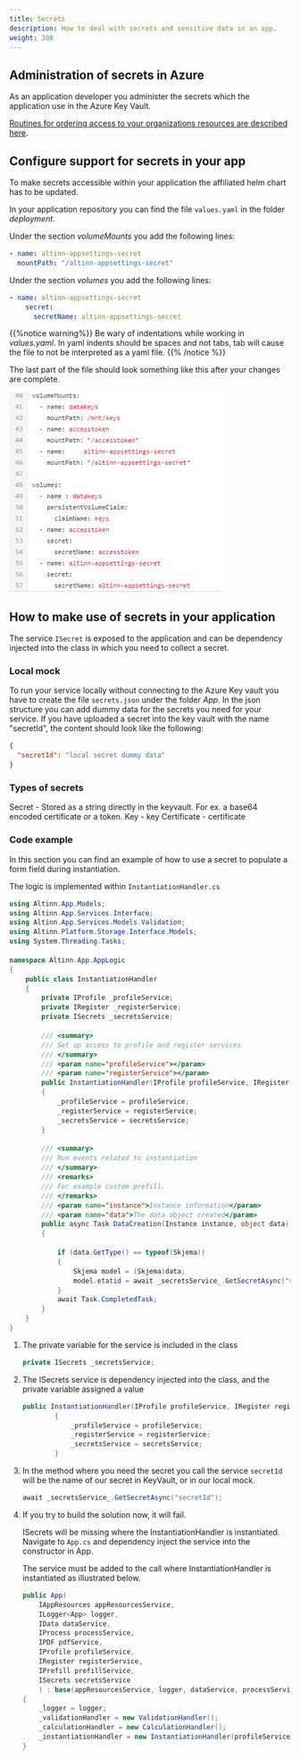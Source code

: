 ```yaml
---
title: Secrets
description: How to deal with secrets and sensitive data in an app.
weight: 300
---
```


## Administration of secrets in Azure

As an application developer you administer the secrets which the application use in the Azure Key Vault.

[Routines for ordering access to your organizations resources are described here](../../../getting-started/access-management/apps/).

## Configure support for secrets in your app

To make secrets accessible within your application the affiliated helm chart has to be updated. 

In your application repository you can find the file `values.yaml` in the folder _deployment_.

Under the section _volumeMounts_ you add the following lines:

```yaml
- name: altinn-appsettings-secret
  mountPath: "/altinn-appsettings-secret"
```

Under the section _volumes_ you add the following lines:

```yaml
- name: altinn-appsettings-secret
    secret:
      secretName: altinn-appsettings-secret
```

{{%notice warning%}}
Be wary of indentations while working in _values.yaml_.
In yaml indents should be spaces and not tabs, tab will cause the file to not be interpreted as a yaml file.
{{% /notice %}}

The last part of the file should look something like this after your changes are complete.

![Step 1](yaml.png)

## How to make use of secrets in your application

The service `ISecret` is exposed to the application and can be dependency injected into the class in which you need to collect a secret.

### Local mock

To run your service locally without connecting to the Azure Key vault you have to 
create the file `secrets.json` under the folder _App_.
In the json structure you can add dummy data for the secrets you need for your service.
If you have uploaded a secret into the key vault with the name "secretId", the content should look like the following:

```json
{
  "secretId": "local secret dummy data"
}
```

### Types of secrets

Secret - Stored as a string directly in the keyvault. For ex. a base64 encoded certificate or a token.
Key - key
Certificate - certificate

### Code example

In this section you can find an example of how to use a secret to populate a form field during instantiation.

The logic is implemented within `InstantiationHandler.cs`

```cs
using Altinn.App.Models;
using Altinn.App.Services.Interface;
using Altinn.App.Services.Models.Validation;
using Altinn.Platform.Storage.Interface.Models;
using System.Threading.Tasks;

namespace Altinn.App.AppLogic
{
    public class InstantiationHandler
    {
        private IProfile _profileService;
        private IRegister _registerService;
        private ISecrets _secretsService;

        /// <summary>
        /// Set up access to profile and register services
        /// </summary>
        /// <param name="profileService"></param>
        /// <param name="registerService"></param>
        public InstantiationHandler(IProfile profileService, IRegister registerService, ISecrets secretsService)
        {
            _profileService = profileService;
            _registerService = registerService;
            _secretsService = secretsService;
        }

        /// <summary>
        /// Run events related to instantiation
        /// </summary>
        /// <remarks>
        /// For example custom prefill.
        /// </remarks>
        /// <param name="instance">Instance information</param>
        /// <param name="data">The data object created</param>
        public async Task DataCreation(Instance instance, object data)
        {

            if (data.GetType() == typeof(Skjema))
            {
                Skjema model = (Skjema)data;
                model.etatid = await _secretsService_.GetSecretAsync("secretId");
            }
            await Task.CompletedTask;
        }
    }
}
```

1. The private variable for the service is included in the class

    ```cs
    private ISecrets _secretsService;
    ```

2. The ISecrets service is dependency injected into the class, and the private variable assigned a value

    ```cs
    public InstantiationHandler(IProfile profileService, IRegister registerService, ISecrets secretsService)
            {
                _profileService = profileService;
                _registerService = registerService;
                _secretsService = secretsService;
            }

    ```

3. In the method where you need the secret you call the service
    `secretId` will be the name of our secret in KeyVault, or in our local mock. 

    ```cs
    await _secretsService_.GetSecretAsync("secretId");
    ```

4. If you try to build the solution now, it will fail. 

    ISecrets will be missing where the InstantiationHandler is instantiated. Navigate to `App.cs`
    and dependency inject the service into the constructor in App.

    The service must be added to the call where InstantiationHandler is instantiated as illustrated below.

    ```cs
    public App(
        IAppResources appResourcesService,
        ILogger<App> logger,
        IData dataService,
        IProcess processService,
        IPDF pdfService,
        IProfile profileService,
        IRegister registerService,
        IPrefill prefillService,
        ISecrets secretsService
        ) : base(appResourcesService, logger, dataService, processService, pdfService, prefillService)
    {
        _logger = logger;
        _validationHandler = new ValidationHandler();
        _calculationHandler = new CalculationHandler();
        _instantiationHandler = new InstantiationHandler(profileService, registerService, secretsService);
    }
    ```
